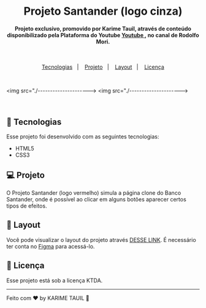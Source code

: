 <h1 align="center">Projeto Santander (logo cinza)</h1>

<h4 align="center"> Projeto exclusivo, promovido por Karime Tauil, através de conteúdo disponibilizado pela Plataforma do Youtube 
<a href="https://www.youtube.com/" target="_blank"> Youtube </a>, no canal de Rodolfo Mori.
</h4>

<br>

<p align="center">
  <a href="#-tecnologias">Tecnologias</a>&nbsp;&nbsp;&nbsp;|&nbsp;&nbsp;&nbsp;
  <a href="#-projeto">Projeto</a>&nbsp;&nbsp;&nbsp;|&nbsp;&nbsp;&nbsp;
  <a href="#-layout">Layout</a>&nbsp;&nbsp;&nbsp;|&nbsp;&nbsp;&nbsp;
  <a href="#memo-licença">Licença</a>
</p>
    
<br>

<img src="./--------------------->
<img src="./--------------------->

<br>

## 🚀 Tecnologias

Esse projeto foi desenvolvido com as seguintes tecnologias:

- HTML5
- CSS3

## 💻 Projeto

O Projeto Santander (logo vermelho) simula a página clone do Banco Santander, onde é possível ao clicar em alguns botões aparecer certos tipos de efeitos.

## 🔖 Layout

Você pode visualizar o layout do projeto através [DESSE LINK](---------------------). É necessário ter conta no [Figma](https://figma.com) para acessá-lo.

## :memo: Licença

Esse projeto está sob a licença KTDA.

---

Feito com ♥ by KARIME TAUIL :wave:  
